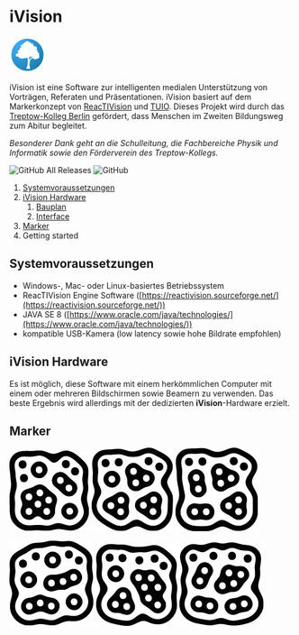 # iVision
![tk.png](./docs/assets/images/tk.png)

iVision ist eine Software zur intelligenten medialen
Unterstützung von Vorträgen, Referaten und Präsentationen.
iVision basiert auf dem Markerkonzept von
[ReacTIVision](https://reactivision.sourceforge.net/)
und
[TUIO](https://tuio.org).
Dieses Projekt wird durch das [Treptow-Kolleg Berlin](https://www.treptow-kolleg.de)
gefördert, dass Menschen im Zweiten Bildungsweg zum Abitur begleitet.

*Besonderer Dank geht an die Schulleitung, die Fachbereiche Physik und Informatik sowie
den Förderverein des Treptow-Kollegs.*

![GitHub All Releases](https://img.shields.io/github/downloads/btinet/iVision/total?style=rounded)
![GitHub](https://img.shields.io/github/license/btinet/iVision)

1. [Systemvoraussetzungen](#systemvoraussetzungen)
2. [iVision Hardware](#ivision-hardware)
   1. [Bauplan](./docs/hardware.md#ivision-hardware)
   2. [Interface](./docs/hardware.md#ivision-hardware)
3. [Marker](#marker)   
4. Getting started

## Systemvoraussetzungen

- Windows-, Mac- oder Linux-basiertes Betriebssystem
- ReacTIVision Engine Software ([https://reactivision.sourceforge.net/](https://reactivision.sourceforge.net/))
- JAVA SE 8 ([https://www.oracle.com/java/technologies/](https://www.oracle.com/java/technologies/))
- kompatible USB-Kamera (low latency sowie hohe Bildrate empfohlen)

## iVision Hardware

Es ist möglich, diese Software mit einem herkömmlichen Computer mit einem
oder mehreren Bildschirmen sowie Beamern zu verwenden. Das beste Ergebnis
wird allerdings mit der dedizierten **iVision**-Hardware erzielt.

## Marker

![Marker 0.png](docs%2Ffiducials%2F1x%2FMarker%200.png)
![Marker 1.png](docs%2Ffiducials%2F1x%2FMarker%201.png)
![Marker 2.png](docs%2Ffiducials%2F1x%2FMarker%202.png)

![Marker 3.png](docs%2Ffiducials%2F1x%2FMarker%203.png)
![Marker 4.png](docs%2Ffiducials%2F1x%2FMarker%204.png)
![Marker 5.png](docs%2Ffiducials%2F1x%2FMarker%205.png)
